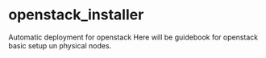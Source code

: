 # openstack_installer
 Automatic deployment for openstack
Here will be guidebook for openstack basic setup un physical nodes.
